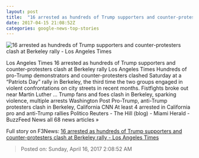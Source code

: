 ```yaml
---
layout: post
title:  "16 arrested as hundreds of Trump supporters and counter-protesters clash at Berkeley rally - Los Angeles Times"
date: 2017-04-15 21:08:52Z
categories: google-news-top-stories
---
```


![16 arrested as hundreds of Trump supporters and counter-protesters clash at Berkeley rally - Los Angeles Times](http://www.trbimg.com/img-58f2a295/turbine/la-me-ln-berkeley-trump-rally-20170415)

Los Angeles Times 16 arrested as hundreds of Trump supporters and counter-protesters clash at Berkeley rally Los Angeles Times Hundreds of pro-Trump demonstrators and counter-protesters clashed Saturday at a “Patriots Day” rally in Berkeley, the third time the two groups engaged in violent confrontations on city streets in recent months. Fistfights broke out near Martin Luther ... Trump fans and foes clash in Berkeley, sparking violence, multiple arrests Washington Post Pro-Trump, anti-Trump protesters clash in Berkeley, California CNN At least 4 arrested in California pro and anti-Trump rallies Politico Reuters - The Hill (blog) - Miami Herald - BuzzFeed News all 68 news articles »


Full story on F3News: [16 arrested as hundreds of Trump supporters and counter-protesters clash at Berkeley rally - Los Angeles Times](http://www.f3nws.com/n/dVHDhC)

> Posted on: Sunday, April 16, 2017 2:08:52 AM
